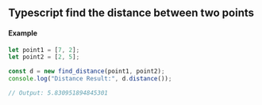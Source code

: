 ## Typescript find the distance between two points

#### Example

```ts
let point1 = [7, 2];
let point2 = [2, 5];

const d = new find_distance(point1, point2);
console.log("Distance Result:", d.distance());

// Output: 5.830951894845301
```